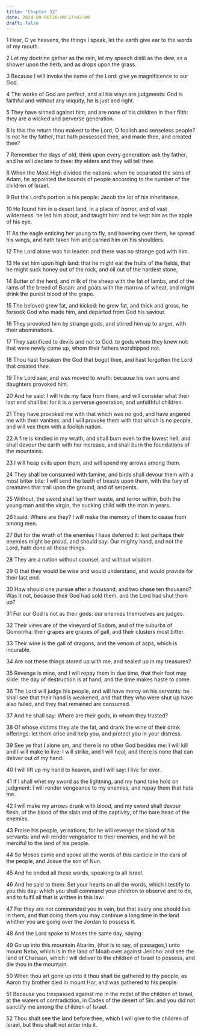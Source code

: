 ```yaml
---
title: "Chapter 32"
date: 2024-09-06T20:00:27+02:00
draft: false
---
```



1 Hear, O ye heavens, the things I speak, let the earth give ear to the words of my mouth.

2 Let my doctrine gather as the rain, let my speech distil as the dew, as a shower upon the herb, and as drops upon the grass.

3 Because I will invoke the name of the Lord: give ye magnificence to our God.

4 The works of God are perfect, and all his ways are judgments: God is faithful and without any iniquity, he is just and right.

5 They have sinned against him, and are none of his children in their filth: they are a wicked and perverse generation.

6 Is this the return thou makest to the Lord, O foolish and senseless people? Is not he thy father, that hath possessed thee, and made thee, and created thee?

7 Remember the days of old, think upon every generation: ask thy father, and he will declare to thee: thy elders and they will tell thee.

8 When the Most High divided the nations: when he separated the sons of Adam, he appointed the bounds of people according to the number of the children of Israel.

9 But the Lord's portion is his people: Jacob the lot of his inheritance.

10 He found him in a desert land, in a place of horror, and of vast wilderness: he led him about, and taught him: and he kept him as the apple of his eye.

11 As the eagle enticing her young to fly, and hovering over them, he spread his wings, and hath taken him and carried him on his shoulders.

12 The Lord alone was his leader: and there was no strange god with him.

13 He set him upon high land: that he might eat the fruits of the fields, that he might suck honey out of the rock, and oil out of the hardest stone,

14 Butter of the herd, and milk of the sheep with the fat of lambs, and of the rams of the breed of Basan: and goats with the marrow of wheat, and might drink the purest blood of the grape.

15 The beloved grew fat, and kicked: he grew fat, and thick and gross, he forsook God who made him, and departed from God his saviour.

16 They provoked him by strange gods, and stirred him up to anger, with their abominations.

17 They sacrificed to devils and not to God: to gods whom they knew not: that were newly come up, whom their fathers worshipped not.

18 Thou hast forsaken the God that begot thee, and hast forgotten the Lord that created thee.

19 The Lord saw, and was moved to wrath: because his own sons and daughters provoked him.

20 And he said: I will hide my face from them, and will consider what their last end shall be: for it is a perverse generation, and unfaithful children.

21 They have provoked me with that which was no god, and have angered me with their vanities: and I will provoke them with that which is no people, and will vex them with a foolish nation.

22 A fire is kindled in my wrath, and shall burn even to the lowest hell: and shall devour the earth with her increase, and shall burn the foundations of the mountains.

23 I will heap evils upon them, and will spend my arrows among them.

24 They shall be consumed with famine, and birds shall devour them with a most bitter bite: I will send the teeth of beasts upon them, with the fury of creatures that trail upon the ground, and of serpents.

25 Without, the sword shall lay them waste, and terror within, both the young man and the virgin, the sucking child with the man in years.

26 I said: Where are they? I will make the memory of them to cease from among men.

27 But for the wrath of the enemies I have deferred it: lest perhaps their enemies might be proud, and should say: Our mighty hand, and not the Lord, hath done all these things.

28 They are a nation without counsel, and without wisdom.

29 O that they would be wise and would understand, and would provide for their last end.

30 How should one pursue after a thousand, and two chase ten thousand? Was it not, because their God had sold them, and the Lord had shut them up?

31 For our God is not as their gods: our enemies themselves are judges.

32 Their vines are of the vineyard of Sodom, and of the suburbs of Gomorrha: their grapes are grapes of gall, and their clusters most bitter.

33 Their wine is the gall of dragons, and the venom of asps, which is incurable.

34 Are not these things stored up with me, and sealed up in my treasures?

35 Revenge is mine, and I will repay them in due time, that their foot may slide: the day of destruction is at hand, and the time makes haste to come.

36 The Lord will judge his people, and will have mercy on his servants: he shall see that their hand is weakened, and that they who were shut up have also failed, and they that remained are consumed.

37 And he shall say: Where are their gods, in whom they trusted?

38 Of whose victims they ate the fat, and drank the wine of their drink offerings: let them arise and help you, and protect you in your distress.

39 See ye that I alone am, and there is no other God besides me: I will kill and I will make to live: I will strike, and I will heal, and there is none that can deliver out of my hand.

40 I will lift up my hand to heaven, and I will say: I live for ever.

41 If I shall whet my sword as the lightning, and my hand take hold on judgment: I will render vengeance to my enemies, and repay them that hate me.

42 I will make my arrows drunk with blood, and my sword shall devour flesh, of the blood of the slain and of the captivity, of the bare head of the enemies.

43 Praise his people, ye nations, for he will revenge the blood of his servants: and will render vengeance to their enemies, and he will be merciful to the land of his people.

44 So Moses came and spoke all the words of this canticle in the ears of the people, and Josue the son of Nun.

45 And he ended all these words, speaking to all Israel.

46 And he said to them: Set your hearts on all the words, which I testify to you this day: which you shall command your children to observe and to do, and to fulfil all that is written in this law:

47 For they are not commanded you in vain, but that every one should live in them, and that doing them you may continue a long time in the land whither you are going over the Jordan to possess it.

48 And the Lord spoke to Moses the same day, saying:

49 Go up into this mountain Abarim, (that is to say, of passages,) unto mount Nebo, which is in the land of Moab over against Jericho: and see the land of Chanaan, which I will deliver to the children of Israel to possess, and die thou in the mountain.

50 When thou art gone up into it thou shalt be gathered to thy people, as Aaron thy brother died in mount Hor, and was gathered to his people:

51 Because you trespassed against me in the midst of the children of Israel, at the waters of contradiction, in Cades of the desert of Sin: and you did not sanctify me among the children of Israel.

52 Thou shalt see the land before thee, which I will give to the children of Israel, but thou shalt not enter into it.


